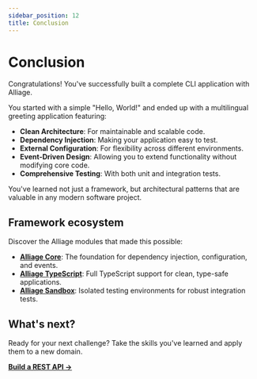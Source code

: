 ```yaml
---
sidebar_position: 12
title: Conclusion
---
```


# Conclusion

Congratulations! You've successfully built a complete CLI application with Alliage.

You started with a simple "Hello, World!" and ended up with a multilingual greeting application featuring:
- **Clean Architecture**: For maintainable and scalable code.
- **Dependency Injection**: Making your application easy to test.
- **External Configuration**: For flexibility across different environments.
- **Event-Driven Design**: Allowing you to extend functionality without modifying core code.
- **Comprehensive Testing**: With both unit and integration tests.

You've learned not just a framework, but architectural patterns that are valuable in any modern software project.

## Framework ecosystem

Discover the Alliage modules that made this possible:

- **[Alliage Core](https://github.com/alliage-framework/core)**: The foundation for dependency injection, configuration, and events.
- **[Alliage TypeScript](https://github.com/alliage-framework/typescript)**: Full TypeScript support for clean, type-safe applications.
- **[Alliage Sandbox](https://github.com/alliage-framework/sandbox)**: Isolated testing environments for robust integration tests.

## What's next?

Ready for your next challenge? Take the skills you've learned and apply them to a new domain.

**[Build a REST API →](/docs/tutorial-rest-api/overview)**
